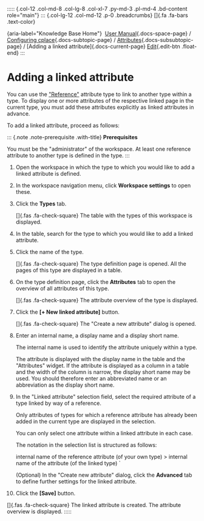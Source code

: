::::: {.col-12 .col-md-8 .col-lg-8 .col-xl-7 .py-md-3 .pl-md-4 .bd-content role="main"}
::: {.col-lg-12 .col-md-12 .p-0 .breadcrumbs}
[]{.fa .fa-bars .text-color}

[](https://docs.cplace.io/){aria-label="Knowledge Base Home"}  [User
Manual](/user-manual-en/){.docs-space-page} / [Configuring
cplace](/user-manual-en/cplace-konfigurieren/){.docs-subtopic-page} /
[Attributes](/user-manual-en/cplace-konfigurieren/attribute/){.docs-subsubtopic-page}
/ [Adding a linked attribute]{.docs-current-page} [
Edit](https://github.com/collaborationfactory/cplace-doc-user-enu/blob/release/25.2/cplace-konfigurieren/attribute/verlinktes-attribut-hinzufuegen.md){.edit-btn
.float-end}
:::

# Adding a linked attribute

You can use the
["Reference"](/user-manual-en/cplace-konfigurieren/attribute/relationsattribut-hinzufuegen/)
attribute type to link to another type within a type. To display one or
more attributes of the respective linked page in the current type, you
must add these attributes explicitly as linked attributes in advance.

To add a linked attribute, proceed as follows:

::: {.note .note-prerequisite .with-title}
**Prerequisites**

You must be the "administrator" of the workspace. At least one reference
attribute to another type is defined in the type.
:::

1.  Open the workspace in which the type to which you would like to add
    a linked attribute is defined.

2.  In the workspace navigation menu, click **Workspace settings** to
    open these.

3.  Click the **Types** tab.

    []{.fas .fa-check-square} The table with the types of this workspace
    is displayed.

4.  In the table, search for the type to which you would like to add a
    linked attribute.

5.  Click the name of the type.

    []{.fas .fa-check-square} The type definition page is opened. All
    the pages of this type are displayed in a table.

6.  On the type definition page, click the **Attributes** tab to open
    the overview of all attributes of this type.

    []{.fas .fa-check-square} The attribute overview of the type is
    displayed.

7.  Click the **\[+ New linked attribute\]** button.

    []{.fas .fa-check-square} The "Create a new attribute" dialog is
    opened.

8.  Enter an internal name, a display name and a display short name.

    The internal name is used to identify the attribute uniquely within
    a type.

    The attribute is displayed with the display name in the table and
    the "Attributes" widget. If the attribute is displayed as a column
    in a table and the width of the column is narrow, the display short
    name may be used. You should therefore enter an abbreviated name or
    an abbreviation as the display short name.

9.  In the "Linked attribute" selection field, select the required
    attribute of a type linked by way of a reference.

    Only attributes of types for which a reference attribute has already
    been added in the current type are displayed in the selection.

    You can only select one attribute within a linked attribute in each
    case.

    The notation in the selection list is structured as follows:

    internal name of the reference attribute (of your own type) \>
    internal name of the attribute (of the linked type) \`

    (Optional) In the "Create new attribute" dialog, click the
    **Advanced** tab to define further settings for the linked
    attribute.

10. Click the **\[Save\]** button.

[]{.fas .fa-check-square} The linked attribute is created. The attribute
overview is displayed.
:::::
